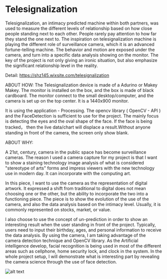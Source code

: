 # Telesignalization
Telesignalization, an intimacy predicted machine within both partners, was used to measure the different levels of relationship based on how close people standing next to each other. People rarely pay attention to how far they stand the one next to. The inspiration on telesignalization machine is playing the different role of surveillance camera, which it is an advanced fortune-telling machine. The behavior and motion are exposed under the camera, and turn into a specific data analysis showing on the monitor. The key of the project is not only giving an ironic situation, but also emphasize the significant relationship level in the reality.

Detail:
https://shz145.wixsite.com/telesignalization

ABOUT HOW:
The Telesignalization device is made of a Adurino or Makey Makey. The monitor is installed on the box, and the box is made of black cardboard. The monitor connect to the small desktop/computer, and the camera is set up on the top center. It is a 1440x900 monitor. 

It is using the application - Processing.  The opencv library ( OpenCV - API ) and the FaceDetection is sufficient to use for the project. The mainly focus is detecting the eyes and the oval shape of the face. If the face is being tracked， then the live data/chart will displace a result.Without anyone standing in front of the camera, the screen only show blank.

ABOUT WHY: 

A 21st, century, camera in the public space has become surveillance cameras. The reason I used a camera capture for my project is that I want to show a staining technology image analysis of what is considered "stereotype of arts" forms and impress viewers with the new technology use in modern day. It can incorporate with the computing art. 

In this piece, I want to use the camera as the representation of digital artwork. It expressed a shift from traditional to digital does not mean choosing one or the other, but the ability to incorporate the two into a functioning piece. The piece is to show the evolution of the use of the camera, and also the data analysis based on the intimacy level. Usually, it is commonly represented on stocks, market, or value. 

I also choose to use the concept of un-prediction in order to show an interesting result when the user standing in front of the project. Typically, users need to input their birthday, ages, and personal information to receive the data analysis. By using the camera, I am taking advantage of the camera detection technique and OpenCV library. As the Artificial intelligence develop, facial recognition is being used in most of the different areas such as cellphone, home security lock, and clock in the system. In the whole project setup, I will demonstrate what is interesting part by revealing the camera science through the use of face detection.

![alt text](https://static.wixstatic.com/media/a6c808_1b97182f72d9485683f0987f3442654d~mv2_d_4000_2250_s_2.jpg/v1/fill/w_2158,h_1214,al_c,q_90,usm_0.66_1.00_0.01/a6c808_1b97182f72d9485683f0987f3442654d~mv2_d_4000_2250_s_2.webp)

